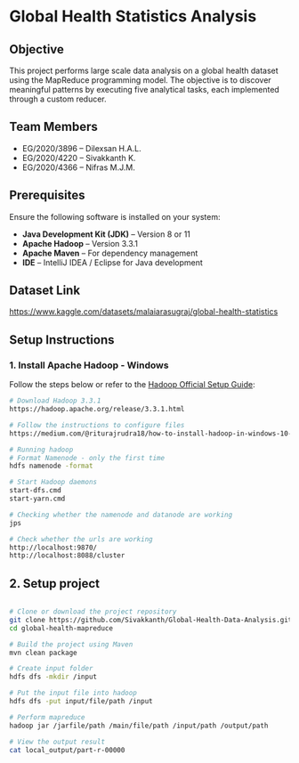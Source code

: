 # Global Health Statistics Analysis

## Objective
This project performs large scale data analysis on a global health dataset using the MapReduce programming model. The objective is to discover meaningful patterns by executing five analytical tasks, each implemented through a custom reducer. 

## Team Members
- EG/2020/3896 – Dilexsan H.A.L.
- EG/2020/4220 – Sivakkanth K.
- EG/2020/4366 – Nifras M.J.M.

## Prerequisites
Ensure the following software is installed on your system:

- **Java Development Kit (JDK)** – Version 8 or 11
- **Apache Hadoop** – Version 3.3.1  
- **Apache Maven** – For dependency management  
- **IDE** – IntelliJ IDEA / Eclipse for Java development

## Dataset Link
https://www.kaggle.com/datasets/malaiarasugraj/global-health-statistics

## Setup Instructions

### 1. Install Apache Hadoop - Windows
Follow the steps below or refer to the [Hadoop Official Setup Guide](https://hadoop.apache.org/release/3.3.1.html):

```bash
# Download Hadoop 3.3.1
https://hadoop.apache.org/release/3.3.1.html

# Follow the instructions to configure files
https://medium.com/@riturajrudra18/how-to-install-hadoop-in-windows-10-and-11-9a306814ccf0

# Running hadoop
# Format Namenode - only the first time
hdfs namenode -format

# Start Hadoop daemons
start-dfs.cmd
start-yarn.cmd

# Checking whether the namenode and datanode are working
jps

# Check whether the urls are working
http://localhost:9870/
http://localhost:8088/cluster

```
## 2. Setup project

```bash

# Clone or download the project repository
git clone https://github.com/Sivakkanth/Global-Health-Data-Analysis.git
cd global-health-mapreduce

# Build the project using Maven
mvn clean package

# Create input folder
hdfs dfs -mkdir /input

# Put the input file into hadoop
hdfs dfs -put input/file/path /input

# Perform mapreduce
hadoop jar /jarfile/path /main/file/path /input/path /output/path

# View the output result
cat local_output/part-r-00000

```

